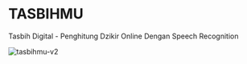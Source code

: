 # TASBIHMU
Tasbih Digital - Penghitung Dzikir Online Dengan Speech Recognition

![tasbihmu-v2](https://user-images.githubusercontent.com/64425575/178093566-cdda21a1-c85b-4262-9b35-d2dc14f5d47c.png)


